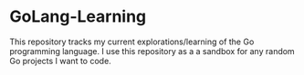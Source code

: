 # GoLang-Learning
This repository tracks my current explorations/learning of the Go programming language. I use this repository as a a sandbox for any random Go projects I want to code.

